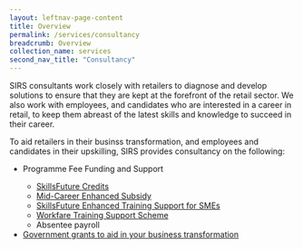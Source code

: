 ```yaml
---
layout: leftnav-page-content
title: Overview
permalink: /services/consultancy
breadcrumb: Overview
collection_name: services
second_nav_title: "Consultancy"
---
```

<p>SIRS consultants work closely with retailers to diagnose and develop solutions to ensure that they are kept at the forefront of the retail sector. We also work with employees, and candidates who are interested in a career in retail, to keep them abreast of the latest skills and knowledge to succeed in their career.</p>

<p>To aid retailers in their businss transformation, and employees and candidates in their upskilling, SIRS provides consultancy on the following:
  
  <ul>
    <li>Programme Fee Funding and Support</li>
    <ul><li><a href="/services/consultancy/funding-and-support/skillsfuture-credit">SkillsFuture Credits</a></li>
        <li><a href="/services/consultancy/funding-and-support/mid-career-enhanced-subsidy">Mid-Career Enhanced Subsidy</a></li>
        <li><a href="/services/consultancy/funding-and-support/skillsfuture-enhanced-training-support-for-smes">SkillsFuture Enhanced Training Support for SMEs</a></li>
        <li><a href="/services/consultancy/funding-and-support/workfare-training-support-scheme">Workfare Training Support Scheme</a></li>
        <li>Absentee payroll</li></ul>
    <li><a href="/services/consultancy/grants">Government grants to aid in your business transformation</a></li>
    </ul>
    </p>
